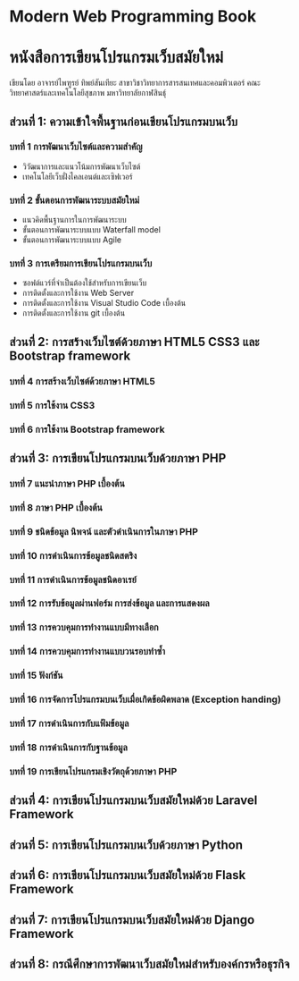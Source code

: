 # Modern Web Programming Book
# หนังสือการเขียนโปรแกรมเว็บสมัยใหม่

เขียนโดย อาจารย์ไพฑูรย์  ทิพย์สันเทียะ สาขาวิชาวิทยาการสารสนเทศและคอมพิวเตอร์ คณะวิทยาศาสตร์และเทคโนโลยีสุขภาพ มหาวิทยาลัยกาฬสินธุ์

## ส่วนที่ 1: ความเข้าใจพื้นฐานก่อนเขียนโปรแกรมบนเว็บ
### บทที่ 1 การพัฒนาเว็บไซต์และความสำคัญ
  - วิวัฒนาการและแนวโน้มการพัฒนาเว็บไซต์
  - เทคโนโลยีเว็บฝั่งไคลเอนต์และเซิฟเวอร์
### บทที่ 2 ขั้นตอนการพัฒนาระบบสมัยใหม่
  - แนวคิดพื้นฐานการในการพัฒนาระบบ
  - ขั้นตอนการพัฒนาระบบแบบ Waterfall model 
  - ขั้นตอนการพัฒนาระบบแบบ Agile
### บทที่ 3 การเตรียมการเขียนโปรแกรมบนเว็บ
  - ซอฟต์แวร์ที่จำเป็นต้องใช้สำหรับการเขียนเว็บ
  - การติดตั้งและการใช้งาน Web Server
  - การติดตั้งและการใช้งาน Visual Studio Code เบื้องต้น
  - การติดตั้งและการใช้งาน git เบื้องต้น

## ส่วนที่ 2: การสร้างเว็บไซต์ด้วยภาษา HTML5 CSS3 และ Bootstrap framework 
### บทที่ 4 การสร้างเว็บไซต์ด้วยภาษา HTML5
### บทที่ 5 การใช้งาน CSS3
### บทที่ 6 การใช้งาน Bootstrap framework

## ส่วนที่ 3: การเขียนโปรแกรมบนเว็บด้วยภาษา PHP
### บทที่ 7 แนะนำภาษา PHP เบื้องต้น
### บทที่ 8 ภาษา PHP เบื้องต้น
### บทที่ 9 ชนิดข้อมูล นิพจน์ และตัวดำเนินการในภาษา PHP
### บทที่ 10 การดำเนินการข้อมูลชนิดสตริง
### บทที่ 11 การดำเนินการข้อมูลชนิดอาเรย์
### บทที่ 12 การรับข้อมูลผ่านฟอร์ม การส่งข้อมูล และการแสดงผล
### บทที่ 13 การควบคุมการทำงานแบบมีทางเลือก
### บทที่ 14 การควบคุมการทำงานแบบวนรอบทำซ้ำ
### บทที่ 15 ฟังก์ชัน
### บทที่ 16 การจัดการโปรแกรมบนเว็บเมื่อเกิดข้อผิดพลาด (Exception handing)
### บทที่ 17 การดำเนินการกับแฟ้มข้อมูล
### บทที่ 18 การดำเนินการกับฐานข้อมูล
### บทที่ 19 การเขียนโปรแกรมเชิงวัตถุด้วยภาษา PHP

## ส่วนที่ 4: การเขียนโปรแกรมบนเว็บสมัยใหม่ด้วย Laravel Framework

## ส่วนที่ 5: การเขียนโปรแกรมบนเว็บด้วยภาษา Python

## ส่วนที่ 6: การเขียนโปรแกรมบนเว็บสมัยใหม่ด้วย Flask Framework

## ส่วนที่ 7: การเขียนโปรแกรมบนเว็บสมัยใหม่ด้วย Django Framework

## ส่วนที่ 8: กรณีศึกษาการพัฒนาเว็บสมัยใหม่สำหรับองค์กรหรือธุรกิจ

